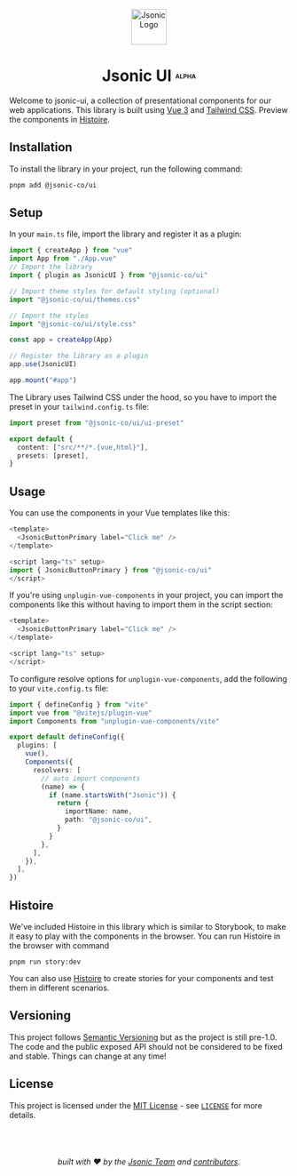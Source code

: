 <div align="center">
  <a href="https://jsonic.ir">
    <img
      src="https://avatars.githubusercontent.com/u/232531597"
      alt="Jsonic Logo"
      height="64"
    />
  </a>
</div>
<div align="center">

# Jsonic UI <font size=2><sup>ALPHA</sup></font>

</div>

Welcome to jsonic-ui, a collection of presentational components for our web applications. This library is built using [Vue 3](https://v3.vuejs.org/) and [Tailwind CSS](https://tailwindcss.com/). Preview the components in [Histoire](https://ui.jsonic.ir/).

## Installation

To install the library in your project, run the following command:

```bash
pnpm add @jsonic-co/ui
```

## Setup

In your `main.ts` file, import the library and register it as a plugin:

```ts
import { createApp } from "vue"
import App from "./App.vue"
// Import the library
import { plugin as JsonicUI } from "@jsonic-co/ui"

// Import theme styles for default styling (optional)
import "@jsonic-co/ui/themes.css"

// Import the styles
import "@jsonic-co/ui/style.css"

const app = createApp(App)

// Register the library as a plugin
app.use(JsonicUI)

app.mount("#app")
```

The Library uses Tailwind CSS under the hood, so you have to import the preset in your `tailwind.config.ts` file:

```ts
import preset from "@jsonic-co/ui/ui-preset"

export default {
  content: ["src/**/*.{vue,html}"],
  presets: [preset],
}
```

## Usage

You can use the components in your Vue templates like this:

```ts
<template>
  <JsonicButtonPrimary label="Click me" />
</template>

<script lang="ts" setup>
import { JsonicButtonPrimary } from "@jsonic-co/ui"
</script>
```

If you're using `unplugin-vue-components` in your project, you can import the components like this without having to import them in the script section:

```ts
<template>
  <JsonicButtonPrimary label="Click me" />
</template>

<script lang="ts" setup>
</script>
```

To configure resolve options for `unplugin-vue-components`, add the following to your `vite.config.ts` file:

```ts
import { defineConfig } from "vite"
import vue from "@vitejs/plugin-vue"
import Components from "unplugin-vue-components/vite"

export default defineConfig({
  plugins: [
    vue(),
    Components({
      resolvers: [
        // auto import components
        (name) => {
          if (name.startsWith("Jsonic")) {
            return {
              importName: name,
              path: "@jsonic-co/ui",
            }
          }
        },
      ],
    }),
  ],
})
```

## Histoire

We've included Histoire in this library which is similar to Storybook, to make it easy to play with the components in the browser. You can run Histoire in the browser with command

`pnpm run story:dev`

You can also use [Histoire](https://histoire.dev/) to create stories for your components and test them in different scenarios.

## Versioning

This project follows [Semantic Versioning](https://semver.org/) but as the project is still pre-1.0. The code and the public exposed API should not be considered to be fixed and stable. Things can change at any time!

## License

This project is licensed under the [MIT License](https://opensource.org/licenses/MIT) - see [`LICENSE`](https://github.com/jsonic-co/jsonic/blob/main/LICENSE) for more details.

<div  align="center">

<br />

<br />

###### built with ❤︎ by the [Jsonic Team](https://github.com/jsonic) and [contributors](https://github.com/jsonic-co/jsonic/graphs/contributors).

</div>

